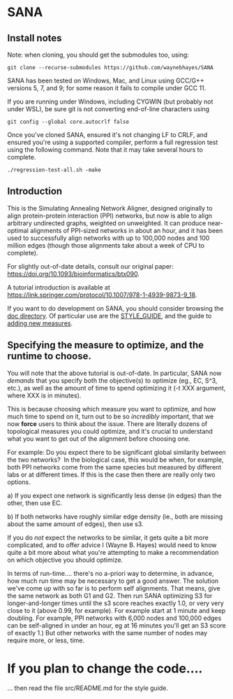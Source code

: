 # SANA
## Install notes
Note: when cloning, you should get the submodules too, using:

    git clone --recurse-submodules https://github.com/waynebhayes/SANA

SANA has been tested on Windows, Mac, and Linux using GCC/G++ versions 5, 7, and 9; for some reason it fails to compile under GCC 11.

If you are running under Windows, including CYGWIN (but probably not under WSL), be sure git is not converting end-of-line characters using

    git config --global core.autocrlf false

Once you've cloned SANA, ensured it's not changing LF to CRLF, and ensured you're using a supported compiler, perform a full regression test using the following command. Note that it may take several hours to complete.

    ./regression-test-all.sh -make

## Introduction
This is the Simulating Annealing Network Aligner, designed originally to align protein-protein interaction (PPI) networks, but now is able to align arbitrary undirected graphs, weighted on unweighted.
It can produce near-optimal alignments of PPI-sized networks in about an hour, and it has been used to successfully align networks with up to 100,000 nodes and 100 million edges (though those alignments take about a week of CPU to complete).

For slightly out-of-date details, consult our original paper: https://doi.org/10.1093/bioinformatics/btx090.

A tutorial introduction is available at https://link.springer.com/protocol/10.1007/978-1-4939-9873-9_18.

If you want to do development on SANA, you should consider browsing the [doc directory](https://github.com/waynebhayes/SANA/tree/SANA2/doc).
Of particular use are the [STYLE_GUIDE](https://github.com/waynebhayes/SANA/tree/SANA2/src#readme), and the guide to [adding new measures](https://github.com/waynebhayes/SANA/blob/SANA2/doc/addingMeasures/README.md).
    
## Specifying the measure to optimize, and the runtime to choose.
You will note that the above tutorial is out-of-date. In particular, SANA now *demands* that you specify both the objective(s) to optimize (eg., EC, S^3, etc.), as well as the amount of time to spend optimizing it (-t XXX argument, where XXX is in minutes). 

This is because choosing which measure you want to optimize, and how much time to spend on it, turn out to be so *incredibly* important, that we now **force** users to think about the issue.  There are literally dozens of topological measures you could optimize, and it's crucial to understand what you want to get out of the alignment before choosing one.

For example: Do you expect there to be significant global similarity between the two networks?  In the biological case, this would be when, for example, both PPI networks come from the same species but measured by different labs or at different times. If this is the case then there are really only two options.

a) If you expect one network is significantly less dense (in edges) than the other, then use EC.

b) If both networks have roughly similar edge density (ie., both are missing about the same amount of edges), then use s3.

If you do *not* expect the networks to be similar, it gets quite a bit more complicated, and to offer advice I (Wayne B. Hayes) would need to know quite a bit more about what you're attempting to make a recommendation on which objective you should optimize.

In terms of run-time.... there's no a-priori way to determine, in advance, how much run time may be necessary to get a good answer. The solution we've come up with so far is to perform self alignments. That means, give the same network as both G1 and G2. Then run SANA optimizing S3 for longer-and-longer times until the s3 score reaches exactly 1.0, or very very close to it (above 0.99, for example). For example start at 1 minute and keep doubling. For example, PPI networks with 6,000 nodes and 100,000 edges can be self-aligned in under an hour, eg at 16 minutes you'll get an S3 score of exactly 1.) But other networks with the same number of nodes may require more, or less, time.

# If you plan to change the code....
... then read the file src/README.md for the style guide.
